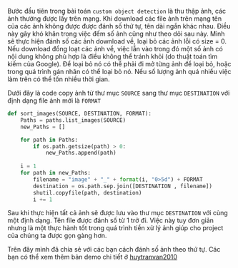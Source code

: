 Bước đầu tiên trong bài toán `custom object detection` là thu thập ảnh, các ảnh thường được lấy trên mạng. Khi download các file ảnh trên mạng tên của các ảnh không được được đánh số thứ tự, tên dài ngắn khác nhau. Điều này gây khó khăn trong việc đếm số ảnh cũng như theo dõi sau này. Mình sẽ thực hiện đánh số các ảnh download về, loại bỏ các ảnh lỗi có size = 0. Nếu download đồng loạt các ảnh về, việc lẫn vào trong đó một số ảnh có nội dung không phù hợp là điều không thể tránh khỏi (do thuật toán tìm kiếm của Google). Để loại bỏ nó có thể phải đi mở từng ảnh để loại bỏ, hoặc trong quá trình gán nhãn có thể loại bỏ nó. Nếu số lượng ảnh quá nhiều việc làm trên có thể tốn nhiều thời gian.

Dưới đây là code copy ảnh từ thư mục `SOURCE` sang thư mục `DESTINATION` với định dạng file ảnh mới là `FORMAT`
```python
def sort_images(SOURCE, DESTINATION, FORMAT):
    Paths = paths.list_images(SOURCE)
    new_Paths = []

    for path in Paths:
        if os.path.getsize(path) > 0:
            new_Paths.append(path)
    
    i = 1
    for path in new_Paths:
        filename = "image" + "_" + format(i, "0>5d") + FORMAT
        destination = os.path.sep.join([DESTINATION , filename])
        shutil.copyfile(path, destination)
        i += 1
```
Sau khi thực hiện tất cả ảnh sẽ được lưu vào thư mục `DESTINATION` với cùng một định dạng. Tên file được đánh số từ 1 trở đi. Việc này tuy đơn giản nhưng là một thực hành tốt trong quá trình tiền xử lý ảnh giúp cho project của chúng ta được gọn gàng hơn.

Trên đây mình đã chia sẻ với các bạn cách đánh số ảnh theo thứ tự. Các bạn có thể xem thêm bản demo chi tiết ở [huytranvan2010](https://github.com/huytranvan2010/Script-to-sort-images)